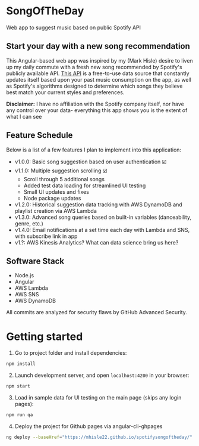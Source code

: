# SongOfTheDay
Web app to suggest music based on public Spotify API

## Start your day with a new song recommendation

This Angular-based web app was inspired by my (Mark Hisle) desire to liven up my daily commute with a fresh new song recommended by Spotify's publicly available API. [This API](https://developer.spotify.com/documentation/web-api/) is a free-to-use data source that constantly updates itself based upon your past music consumption on the app, as well as Spotify's algorithms designed to determine which songs they believe best match your current styles and preferences.

**Disclaimer:** I have no affiliation with the Spotify company itself, nor have any control over your data- everything this app shows you is the extent of what I can see

## Feature Schedule

Below is a list of a few features I plan to implement into this application:

* v1.0.0: Basic song suggestion based on user authentication :ballot_box_with_check:
* v1.1.0: Multiple suggestion scrolling :ballot_box_with_check:
    * Scroll through 5 additional songs
    * Added test data loading for streamlined UI testing
    * Small UI updates and fixes
    * Node package updates
* v1.2.0: Historical suggestion data tracking with AWS DynamoDB and playlist creation via AWS Lambda
* v1.3.0: Advanced song queries based on built-in variables (danceability, genre, etc.)
* v1.4.0: Email notifications at a set time each day with Lambda and SNS, with subscribe link in app
* v1.?: AWS Kinesis Analytics? What can data science bring us here?

## Software Stack

* Node.js
* Angular
* AWS Lambda
* AWS SNS
* AWS DynamoDB

All commits are analyzed for security flaws by GitHub Advanced Security.

# Getting started

1. Go to project folder and install dependencies:
 ```bash
 npm install
 ```

2. Launch development server, and open `localhost:4200` in your browser:
 ```bash
 npm start
 ```

3. Load in sample data for UI testing on the main page (skips any login pages):
 ```bash
 npm run qa
 ```

4. Deploy the project for Github pages via angular-cli-ghpages
 ```bash
 ng deploy --baseHref="https://mhisle22.github.io/spotifysongoftheday/"
 ```
 
